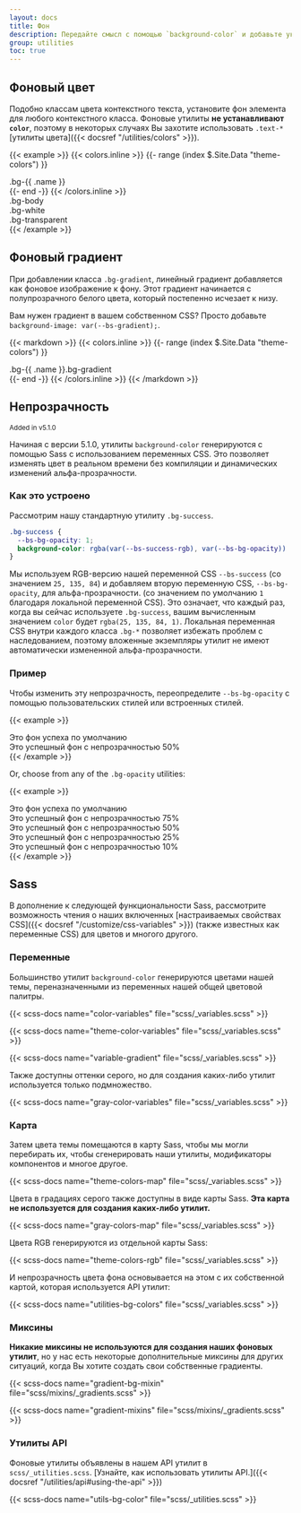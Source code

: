 ```yaml
---
layout: docs
title: Фон
description: Передайте смысл с помощью `background-color` и добавьте украшения с помощью градиентов.
group: utilities
toc: true
---
```


## Фоновый цвет

Подобно классам цвета контекстного текста, установите фон элемента для любого контекстного класса. Фоновые утилиты **не устанавливают `color`**, поэтому в некоторых случаях Вы захотите использовать `.text-*` [утилиты цвета]({{< docsref "/utilities/colors" >}}).

{{< example >}}
{{< colors.inline >}}
{{- range (index $.Site.Data "theme-colors") }}
<div class="p-3 mb-2 bg-{{ .name }}{{ if .contrast_color }} text-{{ .contrast_color }}{{ else }} text-white{{ end }}">.bg-{{ .name }}</div>
{{- end -}}
{{< /colors.inline >}}
<div class="p-3 mb-2 bg-body text-dark">.bg-body</div>
<div class="p-3 mb-2 bg-white text-dark">.bg-white</div>
<div class="p-3 mb-2 bg-transparent text-dark">.bg-transparent</div>
{{< /example >}}

## Фоновый градиент

При добавлении класса `.bg-gradient`, линейный градиент добавляется как фоновое изображение к фону. Этот градиент начинается с полупрозрачного белого цвета, который постепенно исчезает к низу.

Вам нужен градиент в вашем собственном CSS? Просто добавьте `background-image: var(--bs-gradient);`.

{{< markdown >}}
{{< colors.inline >}}
{{- range (index $.Site.Data "theme-colors") }}
<div class="p-3 mb-2 bg-{{ .name }} bg-gradient{{ with .contrast_color }} text-{{ . }}{{ else }} text-white{{ end }}">.bg-{{ .name }}.bg-gradient</div>
{{- end -}}
{{< /colors.inline >}}
{{< /markdown >}}

## Непрозрачность

<small class="d-inline-flex px-2 py-1 font-monospace text-muted border rounded-3">Added in v5.1.0</small>

Начиная с версии 5.1.0, утилиты `background-color` генерируются с помощью Sass с использованием переменных CSS. Это позволяет изменять цвет в реальном времени без компиляции и динамических изменений альфа-прозрачности.

### Как это устроено

Рассмотрим нашу стандартную утилиту `.bg-success`.

```css
.bg-success {
  --bs-bg-opacity: 1;
  background-color: rgba(var(--bs-success-rgb), var(--bs-bg-opacity)) !important;
}
```

Мы используем RGB-версию нашей переменной CSS `--bs-success` (со значением `25, 135, 84`) и добавляем вторую переменную CSS, `--bs-bg-opacity`, для альфа-прозрачности. (со значением по умолчанию `1` благодаря локальной переменной CSS). Это означает, что каждый раз, когда вы сейчас используете `.bg-success`, вашим вычисленным значением `color` будет `rgba(25, 135, 84, 1)`. Локальная переменная CSS внутри каждого класса `.bg-*` позволяет избежать проблем с наследованием, поэтому вложенные экземпляры утилит не имеют автоматически измененной альфа-прозрачности.

### Пример

Чтобы изменить эту непрозрачность, переопределите `--bs-bg-opacity` с помощью пользовательских стилей или встроенных стилей.

{{< example >}}
<div class="bg-success p-2 text-white">Это фон успеха по умолчанию</div>
<div class="bg-success p-2" style="--bs-bg-opacity: .5;">Это успешный фон с непрозрачностью 50%</div>
{{< /example >}}

Or, choose from any of the `.bg-opacity` utilities:

{{< example >}}
<div class="bg-success p-2 text-white">Это фон успеха по умолчанию</div>
<div class="bg-success p-2 text-white bg-opacity-75">Это успешный фон с непрозрачностью 75%</div>
<div class="bg-success p-2 text-dark bg-opacity-50">Это успешный фон с непрозрачностью 50%</div>
<div class="bg-success p-2 text-dark bg-opacity-25">Это успешный фон с непрозрачностью 25%</div>
<div class="bg-success p-2 text-dark bg-opacity-10">Это успешный фон с непрозрачностью 10%</div>
{{< /example >}}

## Sass

В дополнение к следующей функциональности Sass, рассмотрите возможность чтения о наших включенных [настраиваемых свойствах CSS]({{< docsref "/customize/css-variables" >}}) (также известных как переменные CSS) для цветов и многого другого.

### Переменные

Большинство утилит `background-color` генерируются цветами нашей темы, переназначенными из переменных нашей общей цветовой палитры.

{{< scss-docs name="color-variables" file="scss/_variables.scss" >}}

{{< scss-docs name="theme-color-variables" file="scss/_variables.scss" >}}

{{< scss-docs name="variable-gradient" file="scss/_variables.scss" >}}

Также доступны оттенки серого, но для создания каких-либо утилит используется только подмножество.

{{< scss-docs name="gray-color-variables" file="scss/_variables.scss" >}}

### Карта

Затем цвета темы помещаются в карту Sass, чтобы мы могли перебирать их, чтобы сгенерировать наши утилиты, модификаторы компонентов и многое другое.

{{< scss-docs name="theme-colors-map" file="scss/_variables.scss" >}}

Цвета в градациях серого также доступны в виде карты Sass. **Эта карта не используется для создания каких-либо утилит.**

{{< scss-docs name="gray-colors-map" file="scss/_variables.scss" >}}

Цвета RGB генерируются из отдельной карты Sass:

{{< scss-docs name="theme-colors-rgb" file="scss/_variables.scss" >}}

И непрозрачность цвета фона основывается на этом с их собственной картой, которая используется API утилит:

{{< scss-docs name="utilities-bg-colors" file="scss/_variables.scss" >}}

### Миксины

**Никакие миксины не используются для создания наших фоновых утилит**, но у нас есть некоторые дополнительные миксины для других ситуаций, когда Вы хотите создать свои собственные градиенты.

{{< scss-docs name="gradient-bg-mixin" file="scss/mixins/_gradients.scss" >}}

{{< scss-docs name="gradient-mixins" file="scss/mixins/_gradients.scss" >}}

### Утилиты API

Фоновые утилиты объявлены в нашем API утилит в `scss/_utilities.scss`. [Узнайте, как использовать утилиты API.]({{< docsref "/utilities/api#using-the-api" >}})

{{< scss-docs name="utils-bg-color" file="scss/_utilities.scss" >}}
